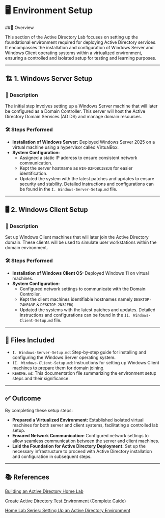 # 🖥️ Environment Setup

##📘 Overview

This section of the Active Directory Lab focuses on setting up the foundational environment required for deploying Active Directory services. It encompasses the installation and configuration of Windows Server and Windows Client operating systems within a virtualized environment, ensuring a controlled and isolated setup for testing and learning purposes.

---

## 🏗️ 1. Windows Server Setup

### 📝 Description

The initial step involves setting up a Windows Server machine that will later be configured as a Domain Controller. This server will host the Active Directory Domain Services (AD DS) and manage domain resources.

### 🛠️ Steps Performed

- **Installation of Windows Server:** Deployed Windows Server 2025 on a virtual machine using a hypervisor called VirtualBox.
- **System Configuration:**
  - Assigned a static IP address to ensure consistent network communication.
  - Kept the server hostname as `WIN-D2PQBCI88JQ` for easier identification.
  - Updated the system with the latest patches and updates to ensure security and stability.
Detailed instructions and configurations can be found in the `I. Windows-Server-Setup.md` file.

---

## 🖥️ 2. Windows Client Setup

### 📝 Description

Set up Windows Client machines that will later join the Active Directory domain. These clients will be used to simulate user workstations within the domain environment.

### 🛠️ Steps Performed

- **Installation of Windows Client OS:** Deployed Windows 11 on virtual machines.
- **System Configuration:**
  - Configured network settings to communicate with the Domain Controller.
  - Kept the client machines identifiable hostnames namely `DESKTOP-74HPA3F` & `DESKTOP-2N3JERQ`.
  - Updated the systems with the latest patches and updates.
Detailed instructions and configurations can be found in the `II. Windows-Client-Setup.md` file.

---

## 📂 Files Included

- `I. Windows-Server-Setup.md`: Step-by-step guide for installing and configuring the Windows Server operating system.
- `II. Windows-Client-Setup.md`: Instructions for setting up Windows Client machines to prepare them for domain joining.
- `README.md`: This documentation file summarizing the environment setup steps and their significance.

---

## ✅ Outcome

By completing these setup steps:
- **Prepared a Virtualized Environment:** Established isolated virtual machines for both server and client systems, facilitating a controlled lab setup.
- **Ensured Network Communication:** Configured network settings to allow seamless communication between the server and client machines.
- **Laid the Foundation for Active Directory Deployment:** Set up the necessary infrastructure to proceed with Active Directory installation and configuration in subsequent steps.

---

## 📚 References

[Building an Active Directory Home Lab](https://medium.com/@gwenilorac/empowering-your-learning-journey-building-an-active-directory-home-lab-807c436a7f04)

[Create Active Directory Test Environment (Complete Guide)](https://activedirectorypro.com/create-active-directory-test-environment/)

[Home Lab Series: Setting Up an Active Directory Environment](https://medium.com/@josegpach/home-lab-series-setting-up-an-active-directory-environment-19a3fc938463)
